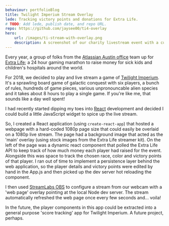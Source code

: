```yaml
---
behaviour: portfolioBlog
title: Twilight Imperium Stream Overlay 
lede: Tracking victory points and donations for Extra Life.
# TODO: Add lede, publish date, and repo URL.
repo: https://github.com/jaysee00/ti4-overlay
hero:
    url: /images/ti-stream-with-overlay.png
    description: A screenshot of our charity livestream event with a custom overlay showing a game leaderboard. The leaderboard is written in React.
---
```

Every year, a group of folks from the [Atlassian Austin office](https://www.atlassian.com/company/careers/austin) team up for [Extra Life](https://www.extra-life.org/); a 24 hour gaming marathon to raise money for sick kids and children's hospitals around the world.

For 2018, we decided to play and live stream a game of [Twilight Imperium](https://en.wikipedia.org/wiki/Twilight_Imperium). It's a sprawling board game of galactic conquest with six players, a bunch of rules, hundreds of game pieces, various unpronouncable alien species and it takes about 8 hours to play a single game. If you're like me, that sounds like a day well spent!

I had recently started dipping my toes into [React](https://reactjs.org/) development and decided I could build a little JavaScript widget to spice up the live stream.

So, I created a React application (using `create-react-app`) that hosted a webpage with a hard-coded 1080p page size that could easily be overlaid on a 1080p live stream. The page had a background image that acted as the 'main' overlay (using stock images from the Extra Life streamer kit). On the left of the page was a dynamic react component that polled the Extra Life API to keep track of how much money each player had raised for the event. Alongside this was space to track the chosen race, color and victory points of that player. I ran out of time to implement a persistence layer behind the web application, so the player details and victory points were edited by hand in the App.js and then picked up the dev server hot reloading the component. 

I then used [StreamLabs OBS](https://streamlabs.com/) to configure a stream from our webcam with a 'web page' overlay pointing at the local Node dev server. The stream automatically refreshed the web page once every few seconds and... voila!

In the future, the player components in this app could be extracted into a general purpose 'score tracking' app for Twilight Imperium. A future project, perhaps.
